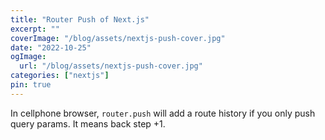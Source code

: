 ```yaml
---
title: "Router Push of Next.js"
excerpt: ""
coverImage: "/blog/assets/nextjs-push-cover.jpg"
date: "2022-10-25"
ogImage:
  url: "/blog/assets/nextjs-push-cover.jpg"
categories: ["nextjs"]
pin: true
---
```


In cellphone browser, `router.push` will add a route history if you only push query params. It means back step +1.
